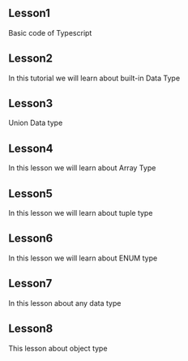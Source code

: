 ## Lesson1
<p>Basic code of Typescript</p>

## Lesson2
<p>In this tutorial we will learn about built-in Data Type</p>

## Lesson3
<p>Union Data type</p>

## Lesson4
<p>In this lesson we will learn about Array Type</p>

## Lesson5
<p>In this lesson we will learn about tuple type</p>

## Lesson6
<p>In this lesson we will learn about ENUM type</p>

## Lesson7
<p>In this lesson about any data type</p>

## Lesson8
<p>This lesson about object type</p>